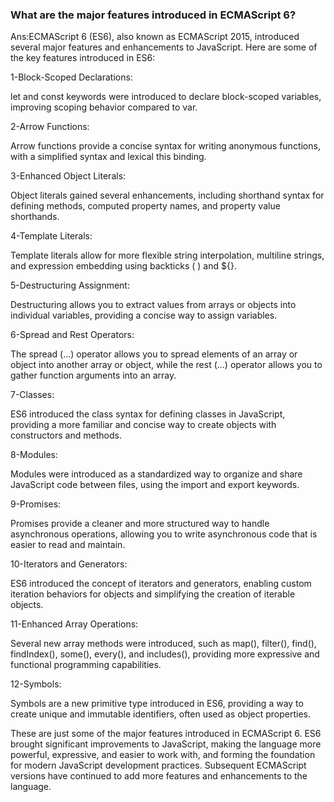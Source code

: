 ### What are the major features introduced in ECMAScript 6?
Ans:ECMAScript 6 (ES6), also known as ECMAScript 2015, introduced several major features and enhancements to JavaScript. Here are some of the key features introduced in ES6:

1-Block-Scoped Declarations:

let and const keywords were introduced to declare block-scoped variables, improving scoping behavior compared to var.

2-Arrow Functions:

Arrow functions provide a concise syntax for writing anonymous functions, with a simplified syntax and lexical this binding.

3-Enhanced Object Literals:

Object literals gained several enhancements, including shorthand syntax for defining methods, computed property names, and property value shorthands.

4-Template Literals:

Template literals allow for more flexible string interpolation, multiline strings, and expression embedding using backticks ( ) and ${}.

5-Destructuring Assignment:

Destructuring allows you to extract values from arrays or objects into individual variables, providing a concise way to assign variables.

6-Spread and Rest Operators:

The spread (...) operator allows you to spread elements of an array or object into another array or object, while the rest (...) operator allows you to gather function arguments into an array.

7-Classes:

ES6 introduced the class syntax for defining classes in JavaScript, providing a more familiar and concise way to create objects with constructors and methods.

8-Modules:

Modules were introduced as a standardized way to organize and share JavaScript code between files, using the import and export keywords.

9-Promises:

Promises provide a cleaner and more structured way to handle asynchronous operations, allowing you to write asynchronous code that is easier to read and maintain.

10-Iterators and Generators:

ES6 introduced the concept of iterators and generators, enabling custom iteration behaviors for objects and simplifying the creation of iterable objects.

11-Enhanced Array Operations:

Several new array methods were introduced, such as map(), filter(), find(), findIndex(), some(), every(), and includes(), providing more expressive and functional programming capabilities.

12-Symbols:

Symbols are a new primitive type introduced in ES6, providing a way to create unique and immutable identifiers, often used as object properties.

These are just some of the major features introduced in ECMAScript 6. ES6 brought significant improvements to JavaScript, making the language more powerful, expressive, and easier to work with, and forming the foundation for modern JavaScript development practices. Subsequent ECMAScript versions have continued to add more features and enhancements to the language.

